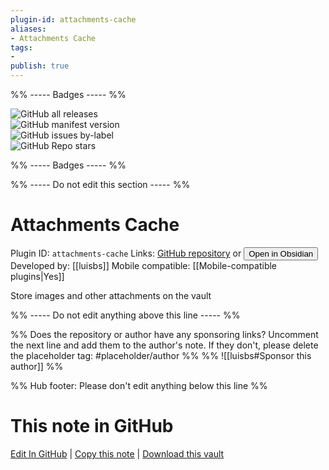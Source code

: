 ```yaml
---
plugin-id: attachments-cache
aliases:
- Attachments Cache
tags: 
- 
publish: true
---
```


%% ----- Badges ----- %%

![GitHub all releases](https://img.shields.io/github/downloads/luisbs/obsidian-attachments-cache/total?color=573E7A&logo=github&style=for-the-badge)   
![GitHub manifest version](https://img.shields.io/github/manifest-json/v/luisbs/obsidian-attachments-cache?color=573E7A&logo=github&style=for-the-badge)   
![GitHub issues by-label](https://img.shields.io/github/issues/luisbs/obsidian-attachments-cache/help%20wanted?color=573E7A&logo=github&style=for-the-badge)   
![GitHub Repo stars](https://img.shields.io/github/stars/luisbs/obsidian-attachments-cache?color=573E7A&logo=github&style=for-the-badge)

%% ----- Badges ----- %%

%% ----- Do not edit this section ----- %%

# Attachments Cache

Plugin ID: `attachments-cache`
Links: [GitHub repository](https://github.com/luisbs/obsidian-attachments-cache) or [<button id=HH>Open in Obsidian</button>](obsidian://show-plugin?id=attachments-cache)
Developed by: [[luisbs]]
Mobile compatible: [[Mobile-compatible plugins|Yes]]

Store images and other attachments on the vault

%% ----- Do not edit anything above this line ----- %% 

%% Does the repository or author have any sponsoring links? Uncomment the next line and add them to the author's note. If they don't, please delete the placeholder tag: #placeholder/author %%
%% ![[luisbs#Sponsor this author]] %%

%% Hub footer: Please don't edit anything below this line %%

# This note in GitHub

<span class="git-footer">[Edit In GitHub](https://github.dev/obsidian-community/obsidian-hub/blob/main/02%20-%20Community%20Expansions/02.05%20All%20Community%20Expansions/Plugins/attachments-cache.md "git-hub-edit-note") | [Copy this note](https://raw.githubusercontent.com/obsidian-community/obsidian-hub/main/02%20-%20Community%20Expansions/02.05%20All%20Community%20Expansions/Plugins/attachments-cache.md "git-hub-copy-note") | [Download this vault](https://github.com/obsidian-community/obsidian-hub/archive/refs/heads/main.zip "git-hub-download-vault") </span>
